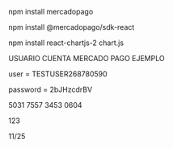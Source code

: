 npm install mercadopago

npm install @mercadopago/sdk-react

npm install react-chartjs-2 chart.js

USUARIO CUENTA MERCADO PAGO EJEMPLO

user = TESTUSER268780590

password = 2bJHzcdrBV

5031 7557 3453 0604

123

11/25